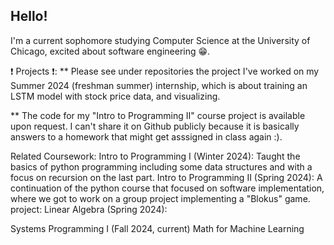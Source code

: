 ## Hello!

I'm a current sophomore studying Computer Science at the University of Chicago, excited about software engineering 😁. 

❗ Projects ❗:
** Please see under repositories the project I've worked on my Summer 2024 (freshman summer) internship, which is about training an LSTM model with stock price data, and visualizing. 

** The code for my "Intro to Programming II" course project is available upon request. I can't share it on Github publicly because it is basically answers to a homework that might get asssigned in class again :). 


Related Coursework:
Intro to Programming I (Winter 2024): Taught the basics of python programming including some data structures and with a focus on recursion on the last part. 
Intro to Programming II (Spring 2024): A continuation of the python course that focused on software implementation, where we got to work on a group project implementing a "Blokus" game. 
  project: 
Linear Algebra (Spring 2024): 

Systems Programming I (Fall 2024, current)
Math for Machine Learning
